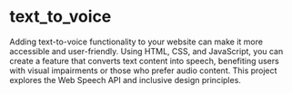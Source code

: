 # text_to_voice
Adding text-to-voice functionality to your website can make it more accessible and user-friendly. Using HTML, CSS, and JavaScript, you can create a feature that converts text content into speech, benefiting users with visual impairments or those who prefer audio content. This project explores the Web Speech API and inclusive design principles.
